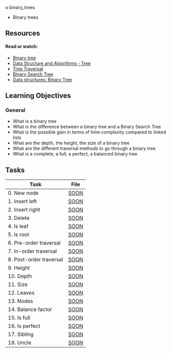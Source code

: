 o binary_trees
 - Binary trees

## Resources

#### Read or watch:

 * [Binary tree](https://intranet.alxswe.com/rltoken/1F2x42-8vUbOmU4L1C1KMg)
 * [Data Structure and Algorithms - Tree](https://intranet.alxswe.com/rltoken/QmcTMCkQyrgMjrqoWxYdhw)
 * [Tree Traversal](https://intranet.alxswe.com/rltoken/z6ZaXr_RxwE5nTHAUx_dfQ)
 * [Binary Search Tree](https://intranet.alxswe.com/rltoken/qO5dBlMnYJzbaWG3xVpcnQ)
 * [Data structures: Binary Tree](https://intranet.alxswe.com/rltoken/BeyJ2gjlE7_djwRiDyeHig)
## Learning Objectives

### General

 * What is a binary tree
 * What is the difference between a binary tree and a Binary Search Tree
 * What is the possible gain in terms of time complexity compared to linked lists
 * What are the depth, the height, the size of a binary tree
 * What are the different traversal methods to go through a binary tree
 * What is a complete, a full, a perfect, a balanced binary tree
## Tasks

 | Task | File |
 | ---- | ---- |
 | 0. New node | [SOON](./) |
 | 1. Insert left | [SOON](./) |
 | 2. Insert right | [SOON](./) |
 | 3. Delete | [SOON](./) |
 | 4. Is leaf | [SOON](./) |
 | 5. Is root | [SOON](./) |
 | 6. Pre-order traversal | [SOON](./) |
 | 7. In-order traversal | [SOON](./) |
 | 8. Post-order traversal | [SOON](./) |
 | 9. Height | [SOON](./) |
 | 10. Depth | [SOON](./) |
 | 11. Size | [SOON](./) |
 | 12. Leaves | [SOON](./) |
 | 13. Nodes | [SOON](./) |
 | 14. Balance factor | [SOON](./) |
 | 15. Is full | [SOON](./) |
 | 16. Is perfect | [SOON](./) |
 | 17. Sibling | [SOON](./) |
 | 18. Uncle | [SOON](./) |

